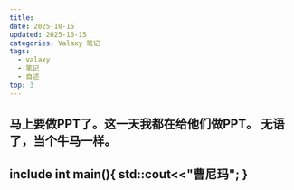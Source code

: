 ```yaml
---
title: 
date: 2025-10-15
updated: 2025-10-15
categories: Valaxy 笔记
tags:
  - valaxy
  - 笔记
  - 自述
top: 3
---
```


马上要做PPT了。这一天我都在给他们做PPT。
无语了，当个牛马一样。
---
include<iostream>
int main(){
    std::cout<<"曹尼玛";
}
---